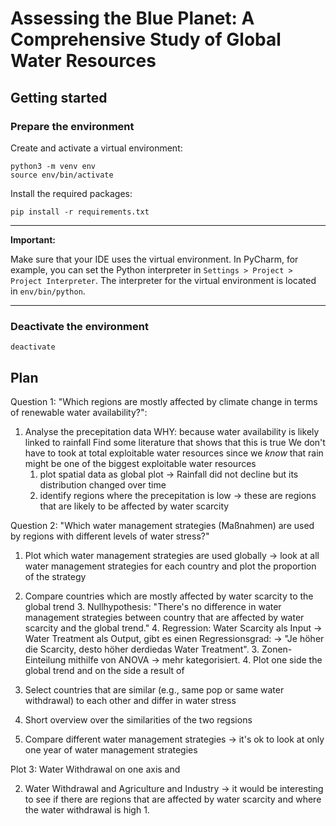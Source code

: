 # Assessing the Blue Planet: A Comprehensive Study of Global Water Resources

## Getting started

### Prepare the environment

Create and activate a virtual environment:

```
python3 -m venv env
source env/bin/activate
```

Install the required packages:

```
pip install -r requirements.txt
```

---

**Important:**

Make sure that your IDE uses the virtual environment.
In PyCharm, for example, you can set the Python interpreter in `Settings > Project > Project Interpreter`.
The interpreter for the virtual environment is located in `env/bin/python`.

---

### Deactivate the environment

```
deactivate
```

## Plan

Question 1: "Which regions are mostly affected by climate change in terms of renewable water availability?":

1. Analyse the precepitation data
   WHY: because water availability is likely linked to rainfall
   Find some literature that shows that this is true
   We don't have to took at total exploitable water resources since we _know_ that rain might be one of the biggest
   exploitable water resources
    1. plot spatial data as global plot
       -> Rainfall did not decline but its distribution changed over time
    2. identify regions where the precepitation is low
       -> these are regions that are likely to be affected by water scarcity

Question 2: "Which water management strategies (Maßnahmen) are used by regions with different levels of water stress?"

1. Plot which water management strategies are used globally
    -> look at all water management strategies for each country and plot the proportion of the strategy
2. Compare countries which are mostly affected by water scarcity to the global trend
   3. Nullhypothesis: "There's no difference in water management strategies between country that are affected by water scarcity and the global trend."
   4. Regression: Water Scarcity als Input -> Water Treatment als Output, gibt es einen Regressionsgrad: -> "Je höher die Scarcity, desto höher derdiedas Water Treatment".
   3. Zonen-Einteilung mithilfe von ANOVA -> mehr kategorisiert.
   4. Plot one side the global trend and on the side a result of  

1. Select countries that are similar (e.g., same pop or same water withdrawal) to each other
    and differ in water stress
2. Short overview over the similarities of the two regsions
3. Compare different water management strategies
    -> it's ok to look at only one year of water management strategies

Plot 3: Water Withdrawal on one axis and 


2. Water Withdrawal and Agriculture and Industry
   -> it would be interesting to see if there are regions that are affected by water scarcity and where the water
   withdrawal is high
    1. 
